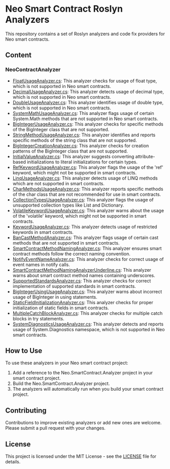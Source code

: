 # Neo Smart Contract Roslyn Analyzers

This repository contains a set of Roslyn analyzers and code fix providers for Neo smart contracts.

## Content
### NeoContractAnalyzer

- [FloatUsageAnalyzer.cs](NeoContractAnalyzer/FloatUsageAnalyzer.cs): This analyzer checks for usage of float type, which is not supported in Neo smart contracts.
- [DecimalUsageAnalyzer.cs](NeoContractAnalyzer/DecimalUsageAnalyzer.cs): This analyzer detects usage of decimal type, which is not supported in Neo smart contracts.
- [DoubleUsageAnalyzer.cs](NeoContractAnalyzer/DoubleUsageAnalyzer.cs): This analyzer identifies usage of double type, which is not supported in Neo smart contracts.
- [SystemMathUsageAnalyzer.cs](NeoContractAnalyzer/SystemMathUsageAnalyzer.cs): This analyzer flags usage of certain System.Math methods that are not supported in Neo smart contracts.
- [BigIntegerUsageAnalyzer.cs](NeoContractAnalyzer/BigIntegerUsageAnalyzer.cs): This analyzer checks for specific methods of the BigInteger class that are not supported.
- [StringMethodUsageAnalyzer.cs](NeoContractAnalyzer/StringMethodUsageAnalyzer.cs): This analyzer identifies and reports specific methods of the string class that are not supported.
- [BigIntegerCreationAnalyzer.cs](NeoContractAnalyzer/BigIntegerCreationAnalyzer.cs): This analyzer checks for creation patterns of the BigInteger class that are not supported.
- [InitialValueAnalyzer.cs](NeoContractAnalyzer/InitialValueAnalyzer.cs): This analyzer suggests converting attribute-based initializations to literal initializations for certain types.
- [RefKeywordUsageAnalyzer.cs](NeoContractAnalyzer/RefKeywordUsageAnalyzer.cs): This analyzer flags the usage of the 'ref' keyword, which might not be supported in smart contracts.
- [LinqUsageAnalyzer.cs](NeoContractAnalyzer/LinqUsageAnalyzer.cs): This analyzer detects usage of LINQ methods which are not supported in smart contracts.
- [CharMethodsUsageAnalyzer.cs](NeoContractAnalyzer/CharMethodsUsageAnalyzer.cs): This analyzer reports specific methods of the char class that are not recommended for use in smart contracts.
- [CollectionTypesUsageAnalyzer.cs](NeoContractAnalyzer/CollectionTypesUsageAnalyzer.cs): This analyzer flags the usage of unsupported collection types like List and Dictionary.
- [VolatileKeywordUsageAnalyzer.cs](NeoContractAnalyzer/VolatileKeywordUsageAnalyzer.cs): This analyzer warns about the usage of the 'volatile' keyword, which might not be supported in smart contracts.
- [KeywordUsageAnalyzer.cs](NeoContractAnalyzer/KeywordUsageAnalyzer.cs): This analyzer detects usage of restricted keywords in smart contracts.
- [BanCastMethodAnalyzer.cs](NeoContractAnalyzer/BanCastMethodAnalyzer.cs): This analyzer flags usage of certain cast methods that are not supported in smart contracts.
- [SmartContractMethodNamingAnalyzer.cs](NeoContractAnalyzer/SmartContractMethodNamingAnalyzer.cs): This analyzer ensures smart contract methods follow the correct naming convention.
- [NotifyEventNameAnalyzer.cs](NeoContractAnalyzer/NotifyEventNameAnalyzer.cs): This analyzer checks for correct usage of event names in notify calls.
- [SmartContractMethodNamingAnalyzerUnderline.cs](NeoContractAnalyzer/SmartContractMethodNamingAnalyzerUnderline.cs): This analyzer warns about smart contract method names containing underscores.
- [SupportedStandardsAnalyzer.cs](NeoContractAnalyzer/SupportedStandardsAnalyzer.cs): This analyzer checks for correct implementation of supported standards in smart contracts.
- [BigIntegerUsingUsageAnalyzer.cs](NeoContractAnalyzer/BigIntegerUsingUsageAnalyzer.cs): This analyzer warns about incorrect usage of BigInteger in using statements.
- [StaticFieldInitializationAnalyzer.cs](NeoContractAnalyzer/StaticFieldInitializationAnalyzer.cs): This analyzer checks for proper initialization of static fields in smart contracts.
- [MultipleCatchBlockAnalyzer.cs](NeoContractAnalyzer/MultipleCatchBlockAnalyzer.cs): This analyzer checks for multiple catch blocks in try statements.
- [SystemDiagnosticsUsageAnalyzer.cs](NeoContractAnalyzer/SystemDiagnosticsUsageAnalyzer.cs): This analyzer detects and reports usage of System.Diagnostics namespace, which is not supported in Neo smart contracts.

## How to Use

To use these analyzers in your Neo smart contract project:

1. Add a reference to the Neo.SmartContract.Analyzer project in your smart contract project.
2. Build the Neo.SmartContract.Analyzer project.
3. The analyzers will automatically run when you build your smart contract project.

## Contributing

Contributions to improve existing analyzers or add new ones are welcome. Please submit a pull request with your changes.

## License

This project is licensed under the MIT License - see the [LICENSE](LICENSE) file for details.

